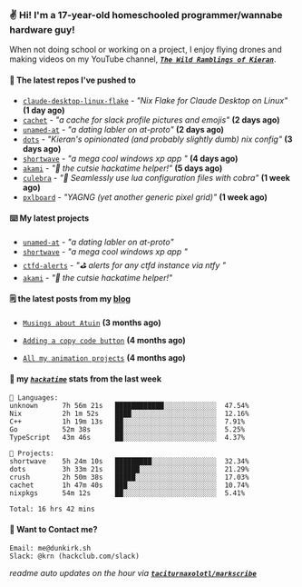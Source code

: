 ### ✌️ Hi! I'm a 17-year-old homeschooled programmer/wannabe hardware guy!

When not doing school or working on a project, I enjoy flying drones and making videos on my YouTube channel, [**_`The Wild Ramblings of Kieran`_**](https://youtube.com/@kieran.rambles).

#### 👷 The latest repos I've pushed to

- [`claude-desktop-linux-flake`](https://github.com/k3d3/claude-desktop-linux-flake) - _"Nix Flake for Claude Desktop on Linux"_ **(1 day ago)**
- [`cachet`](https://github.com/taciturnaxolotl/cachet) - _"a cache for slack profile pictures and emojis"_ **(2 days ago)**
- [`unamed-at`](https://github.com/taciturnaxolotl/unamed-at) - _"a dating labler on at-proto"_ **(2 days ago)**
- [`dots`](https://github.com/taciturnaxolotl/dots) - _"Kieran's opinionated (and probably slightly dumb) nix config"_ **(3 days ago)**
- [`shortwave`](https://github.com/taciturnaxolotl/shortwave) - _"a mega cool windows xp app "_ **(4 days ago)**
- [`akami`](https://github.com/taciturnaxolotl/akami) - _"🌷 the cutsie hackatime helper!"_ **(5 days ago)**
- [`culebra`](https://github.com/Fuabioo/culebra) - _"🐍 Seamlessly use lua configuration files with cobra"_ **(1 week ago)**
- [`pxlboard`](https://github.com/taciturnaxolotl/pxlboard) - _"YAGNG (yet another generic pixel grid)"_ **(1 week ago)**

#### ⌨️ My latest projects

- [`unamed-at`](https://github.com/taciturnaxolotl/unamed-at) - _"a dating labler on at-proto"_
- [`shortwave`](https://github.com/taciturnaxolotl/shortwave) - _"a mega cool windows xp app "_
- [`ctfd-alerts`](https://github.com/taciturnaxolotl/ctfd-alerts) - _"⛳ alerts for any ctfd instance via ntfy "_
- [`akami`](https://github.com/taciturnaxolotl/akami) - _"🌷 the cutsie hackatime helper!"_

#### 🗒️ the latest posts from my [blog](https://dunkirk.sh)

- [`Musings about Atuin`](https://dunkirk.sh/blog/atuin/) **(3 months ago)**

- [`Adding a copy code button`](https://dunkirk.sh/blog/adding-a-copy-button/) **(4 months ago)**

- [`All my animation projects`](https://dunkirk.sh/blog/my-animations/) **(4 months ago)**



#### 📡 my [_`hackatime`_](https://waka.hackclub.com) stats from the last week

```text
💾 Languages:
unknown      7h 56m 21s   ████████████░░░░░░░░░░░░░  47.54%
Nix          2h 1m 52s    ████░░░░░░░░░░░░░░░░░░░░░  12.16%
C++          1h 19m 13s   ██░░░░░░░░░░░░░░░░░░░░░░░  7.91%
Go           52m 38s      ██░░░░░░░░░░░░░░░░░░░░░░░  5.25%
TypeScript   43m 46s      ██░░░░░░░░░░░░░░░░░░░░░░░  4.37%

💼 Projects:
shortwave    5h 24m 10s   █████████░░░░░░░░░░░░░░░░  32.34%
dots         3h 33m 21s   ██████░░░░░░░░░░░░░░░░░░░  21.29%
crush        2h 50m 38s   █████░░░░░░░░░░░░░░░░░░░░  17.03%
cachet       1h 47m 40s   ███░░░░░░░░░░░░░░░░░░░░░░  10.74%
nixpkgs      54m 12s      ██░░░░░░░░░░░░░░░░░░░░░░░  5.41%

Total: 16 hrs 42 mins
```

#### 📮 Want to Contact me?

```text
Email: me@dunkirk.sh
Slack: @krn (hackclub.com/slack)
```

_readme auto updates on the hour via [**`taciturnaxolotl/markscribe`**](https://github.com/taciturnaxolotl/markscribe)_
